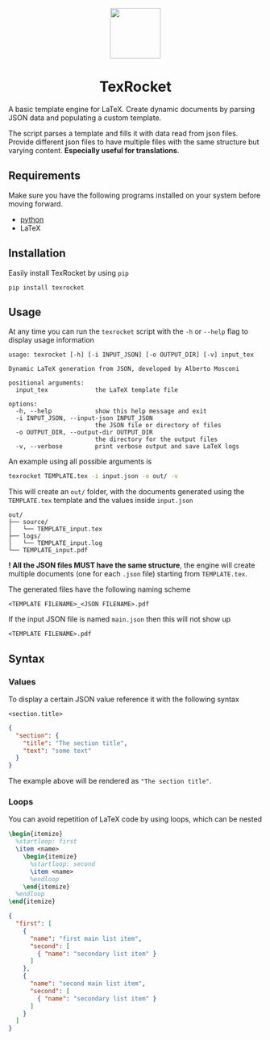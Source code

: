 <p align="center"><img src="assets/rocket.svg" width="100"></p>
<h1 align="center">TexRocket</h1>

A basic template engine for LaTeX. Create dynamic documents by parsing JSON data and populating a custom template.

The script parses a template and fills it with data read from json files. Provide different json files to have multiple files with the same structure but varying content. **Especially useful for translations**.

## Requirements
Make sure you have the following programs installed on your system before moving forward.
- [python](https://www.python.org/ "python.org")
- LaTeX

## Installation

Easily install TexRocket by using `pip`
```shell
pip install texrocket
```

## Usage
At any time you can run the `texrocket` script with the `-h` or `--help` flag to display usage information
```
usage: texrocket [-h] [-i INPUT_JSON] [-o OUTPUT_DIR] [-v] input_tex

Dynamic LaTeX generation from JSON, developed by Alberto Mosconi

positional arguments:
  input_tex             the LaTeX template file

options:
  -h, --help            show this help message and exit
  -i INPUT_JSON, --input-json INPUT_JSON
                        the JSON file or directory of files
  -o OUTPUT_DIR, --output-dir OUTPUT_DIR
                        the directory for the output files
  -v, --verbose         print verbose output and save LaTeX logs
```

An example using all possible arguments is
```bash
texrocket TEMPLATE.tex -i input.json -o out/ -v
```
This will create an `out/` folder, with the documents generated using the `TEMPLATE.tex` template and the values inside `input.json` 
```
out/
├── source/
│   └── TEMPLATE_input.tex
├── logs/
│   └── TEMPLATE_input.log
└── TEMPLATE_input.pdf
```
**! All the JSON files MUST have the same structure**, the engine will create multiple documents (one for each `.json` file) starting from `TEMPLATE.tex`.

The generated files have the following naming scheme
```
<TEMPLATE FILENAME>_<JSON FILENAME>.pdf
```
If the input JSON file is named `main.json` then this will not show up
```
<TEMPLATE FILENAME>.pdf
```

## Syntax

### Values

To display a certain JSON value reference it with the following syntax

```
<section.title>
```
```json
{
  "section": {
    "title": "The section title",
    "text": "some text"
  }
}
```
The example above will be rendered as `"The section title"`.

### Loops

You can avoid repetition of LaTeX code by using loops, which can be nested
```tex
\begin{itemize}
  %startloop: first
  \item <name>
    \begin{itemize}
      %startloop: second
      \item <name>
      %endloop
    \end{itemize}
  %endloop
\end{itemize}
```
```json
{
  "first": [
    {
      "name": "first main list item",
      "second": [
        { "name": "secondary list item" }
      ]
    },
    {
      "name": "second main list item",
      "second": [
        { "name": "secondary list item" }
      ]
    }
  ]
}
```
